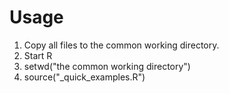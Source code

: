 # Usage
1. Copy all files to the common working directory.
2. Start R
3. setwd("the common working directory")
4. source("_quick_examples.R")
